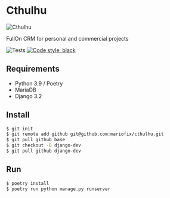 Cthulhu
======
![Cthulhu](https://media.giphy.com/media/3o85xzEtQs693ln3qM/giphy.gif)  
  
FullOn CRM for personal and commercial projects  

![Tests](https://github.com/mariofix/cthulhu/workflows/CodeQL/badge.svg)
[![Code style: black](https://img.shields.io/badge/code%20style-black-000000.svg)](https://github.com/psf/black)  

## Requirements
* Python 3.9 / Poetry
* MariaDB
* Django 3.2

## Install
```bash
$ git init  
$ git remote add github git@github.com:mariofix/cthulhu.git  
$ git pull github base  
$ git checkout -B django-dev  
$ git pull github django-dev  
```

## Run
```bash
$ poetry install
$ poetry run python manage.py runserver
```
